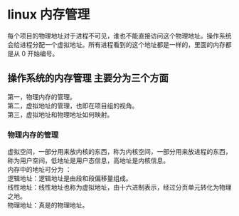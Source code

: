 # linux 内存管理

每个项目的物理地址对于进程不可见，谁也不能直接访问这个物理地址。操作系统会给进程分配一个虚拟地址。所有进程看到的这个地址都是一样的，里面的内存都是从 0 开始编号。  
## 操作系统的内存管理 主要分为三个方面

第一，物理内存的管理。  
第二，虚拟地址的管理，也即在项目组的视角。  
第三，虚拟地址和物理地址如何映射。 
### 物理内存的管理

虚拟空间，一部分用来放内核的东西，称为内核空间，一部分用来放进程的东西，称为用户空间，低地址是用户态信息，高地址是内核信息。  
内存中的地址可分为 ：  
  逻辑地址：逻辑地址是由段和段偏移量组成。  
  线性地址：线性地址也称为虚拟地址，由十六进制表示，经过分页单元转化为物理之地。  
  物理地址：真是的物理地址。  
